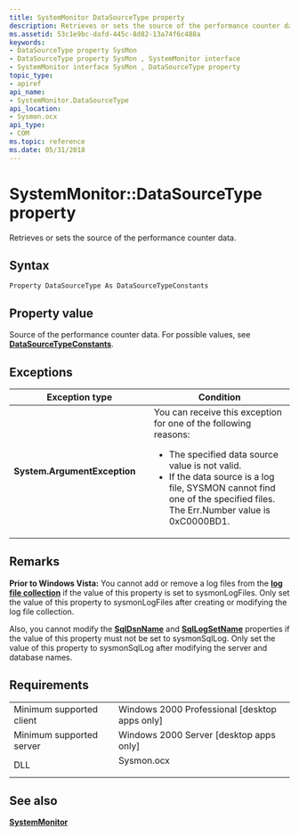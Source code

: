 ```yaml
---
title: SystemMonitor DataSourceType property
description: Retrieves or sets the source of the performance counter data.
ms.assetid: 53c1e9bc-dafd-445c-8d82-13a74f6c488a
keywords:
- DataSourceType property SysMon
- DataSourceType property SysMon , SystemMonitor interface
- SystemMonitor interface SysMon , DataSourceType property
topic_type:
- apiref
api_name:
- SystemMonitor.DataSourceType
api_location:
- Sysmon.ocx
api_type:
- COM
ms.topic: reference
ms.date: 05/31/2018
---
```


# SystemMonitor::DataSourceType property

Retrieves or sets the source of the performance counter data.

## Syntax


```VB
Property DataSourceType As DataSourceTypeConstants
```



## Property value

Source of the performance counter data. For possible values, see [**DataSourceTypeConstants**](/windows/win32/api/isysmon/ne-isysmon-datasourcetypeconstants).

## Exceptions



<table>
<colgroup>
<col style="width: 50%" />
<col style="width: 50%" />
</colgroup>
<thead>
<tr class="header">
<th>Exception type</th>
<th>Condition</th>
</tr>
</thead>
<tbody>
<tr class="odd">
<td><strong>System.ArgumentException</strong></td>
<td>You can receive this exception for one of the following reasons:
<ul>
<li>The specified data source value is not valid.</li>
<li>If the data source is a log file, SYSMON cannot find one of the specified files. The Err.Number value is 0xC0000BD1.</li>
</ul></td>
</tr>
</tbody>
</table>



 

## Remarks

**Prior to Windows Vista:** You cannot add or remove a log files from the [**log file collection**](systemmonitor-logfiles.md) if the value of this property is set to sysmonLogFiles. Only set the value of this property to sysmonLogFiles after creating or modifying the log file collection.

Also, you cannot modify the [**SqlDsnName**](systemmonitor-sqldsnname.md) and [**SqlLogSetName**](systemmonitor-sqllogsetname.md) properties if the value of this property must not be set to sysmonSqlLog. Only set the value of this property to sysmonSqlLog after modifying the server and database names.

## Requirements



|                                     |                                                                                       |
|-------------------------------------|---------------------------------------------------------------------------------------|
| Minimum supported client<br/> | Windows 2000 Professional \[desktop apps only\]<br/>                            |
| Minimum supported server<br/> | Windows 2000 Server \[desktop apps only\]<br/>                                  |
| DLL<br/>                      | <dl> <dt>Sysmon.ocx</dt> </dl> |



## See also

<dl> <dt>

[**SystemMonitor**](systemmonitor.md)
</dt> </dl>

 

 





